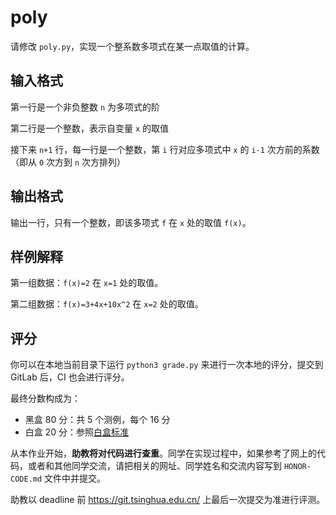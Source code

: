 # poly

请修改 `poly.py`，实现一个整系数多项式在某一点取值的计算。

## 输入格式

第一行是一个非负整数 `n` 为多项式的阶

第二行是一个整数，表示自变量 `x` 的取值

接下来 `n+1` 行，每一行是一个整数，第 `i` 行对应多项式中 `x` 的 `i-1` 次方前的系数（即从 `0` 次方到 `n` 次方排列）

## 输出格式

输出一行，只有一个整数，即该多项式 `f` 在 `x` 处的取值 `f(x)`。

## 样例解释

第一组数据：`f(x)=2` 在 `x=1` 处的取值。

第二组数据：`f(x)=3+4x+10x^2` 在 `x=2` 处的取值。

## 评分

你可以在本地当前目录下运行 `python3 grade.py` 来进行一次本地的评分，提交到 GitLab 后，CI 也会进行评分。

最终分数构成为：

* 黑盒 80 分：共 5 个测例，每个 16 分
* 白盒 20 分：参照[白盒标准](https://physics-data.meow.plus/faq/tutorials/whitebox/)

从本作业开始，**助教将对代码进行查重**。同学在实现过程中，如果参考了网上的代码，或者和其他同学交流，请把相关的网址、同学姓名和交流内容写到 `HONOR-CODE.md` 文件中并提交。

助教以 deadline 前 <https://git.tsinghua.edu.cn/> 上最后一次提交为准进行评测。
